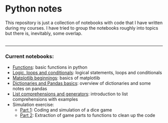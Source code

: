 # Python notes
This repository is just a collection of notebooks with code that I have written during my courses. I have tried to group the notebooks roughly into topics but there is, inevitably, some overlap. <br>
<br>
- - - -
### Current notebooks:
- [Functions](functions.ipynb): basic functions in python
- [Logic, loops and conditionals](logic_loops_conditionals.ipynb): logical statements, loops and conditionals
- [Matplotlib beginnings](matplotlib.ipynb): basics of matplotlib
- [Dictionaries and Pandas basics](panda_basic_dict.ipynb): overview of dictionaries and some notes on pandas
- [List comprehensions and generators](list_comprehensions.ipynb): introduction to list comprehensions with examples
- Simulation exercise:
  - [Part 1](simulation_exercise/simulation_part_1.ipynb): Coding and simulation of a dice game
  - [Part 2](simulation_exercise/simulation_part_2.ipynb): Extraction of game parts to functions to clean up the code 